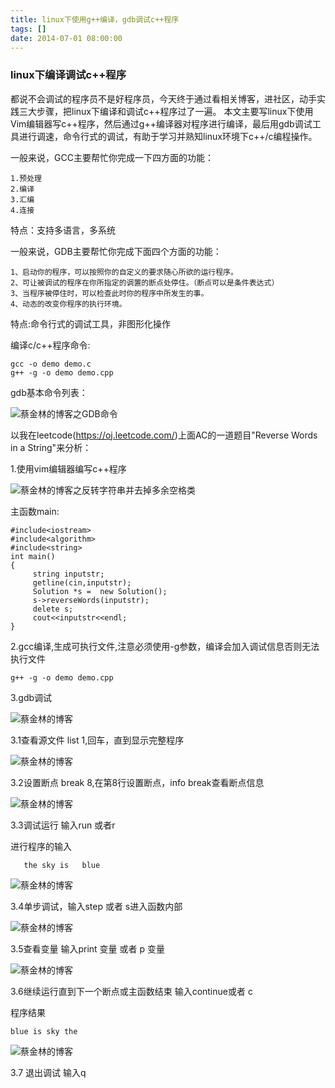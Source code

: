 ```yaml
---
title: linux下使用g++编译，gdb调试c++程序
tags: []
date: 2014-07-01 08:00:00
---
```


### linux下编译调试c++程序

都说不会调试的程序员不是好程序员，今天终于通过看相关博客，进社区，动手实践三大步骤，把linux下编译和调试c++程序过了一遍。
本文主要写linux下使用Vim编辑器写c++程序，然后通过g++编译器对程序进行编译，最后用gdb调试工具进行调速，命令行式的调试，有助于学习并熟知linux环境下c++/c编程操作。

一般来说，GCC主要帮忙你完成一下四方面的功能：

    1.预处理
    2.编译
    3.汇编
    4.连接

特点：支持多语言，多系统

一般来说，GDB主要帮忙你完成下面四个方面的功能：

    1、启动你的程序，可以按照你的自定义的要求随心所欲的运行程序。
    2、可让被调试的程序在你所指定的调置的断点处停住。（断点可以是条件表达式）
    3、当程序被停住时，可以检查此时你的程序中所发生的事。
    4、动态的改变你程序的执行环境。

特点:命令行式的调试工具，非图形化操作

编译c/c++程序命令:

    gcc -o demo demo.c
    g++ -g -o demo demo.cpp

gdb基本命令列表：

![蔡金林的博客之GDB命令](/assets/images/gdb.png)

以我在leetcode(https://oj.leetcode.com/)上面AC的一道题目"Reverse Words in a String"来分析：

1.使用vim编辑器编写c++程序

![蔡金林的博客之反转字符串并去掉多余空格类](/assets/images/Reverseclass.png)

主函数main:

    #include<iostream>
    #include<algorithm>
    #include<string>
    int main()
    {
         string inputstr;
         getline(cin,inputstr);
         Solution *s =  new Solution();
         s->reverseWords(inputstr);
         delete s;
         cout<<inputstr<<endl;
    }

2.gcc编译,生成可执行文件,注意必须使用-g参数，编译会加入调试信息否则无法执行文件

    g++ -g -o demo demo.cpp

3.gdb调试

![蔡金林的博客](/assets/images/gdbstart.png)

3.1查看源文件 list 1,回车，直到显示完整程序

![蔡金林的博客](/assets/images/gdblist.png)

3.2设置断点 break 8,在第8行设置断点，info break查看断点信息

![蔡金林的博客](/assets/images/gdbbreak.png)

3.3调试运行 输入run 或者r 

进行程序的输入

       the sky is   blue 

![蔡金林的博客](/assets/images/gdbrun.png)

3.4单步调试，输入step 或者 s进入函数内部

![蔡金林的博客](/assets/images/gdbstep.png)

3.5查看变量 输入print 变量 或者 p 变量

![蔡金林的博客](/assets/images/gdbprint.png)

3.6继续运行直到下一个断点或主函数结束 输入continue或者 c

程序结果

    blue is sky the

![蔡金林的博客](/assets/images/gdbcontinue.png)


3.7 退出调试 输入q
